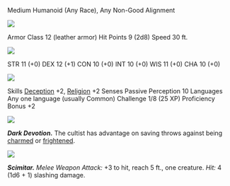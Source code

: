 Medium Humanoid (Any Race), Any Non-Good Alignment

![](https://www.dndbeyond.com/file-attachments/0/579/stat-block-header-bar.svg)

Armor Class 12 (leather armor)
Hit Points 9 (2d8)
Speed 30 ft.

![](https://www.dndbeyond.com/file-attachments/0/579/stat-block-header-bar.svg)

STR 11 (+0)
DEX 12 (+1)
CON 10 (+0)
INT 10 (+0)
WIS 11 (+0)
CHA 10 (+0)

![](https://www.dndbeyond.com/file-attachments/0/579/stat-block-header-bar.svg)

Skills [Deception](https://www.dndbeyond.com/compendium/rules/basic-rules/using-ability-scores#Deception) +2, [Religion](https://www.dndbeyond.com/compendium/rules/basic-rules/using-ability-scores#Religion) +2
Senses Passive Perception 10
Languages Any one language (usually Common)
Challenge 1/8 (25 XP)
Proficiency Bonus +2

![](https://www.dndbeyond.com/file-attachments/0/579/stat-block-header-bar.svg)

_**Dark Devotion.**_ The cultist has advantage on saving throws against being [charmed](https://www.dndbeyond.com/compendium/rules/basic-rules/appendix-a-conditions#Charmed) or [frightened](https://www.dndbeyond.com/compendium/rules/basic-rules/appendix-a-conditions#Frightened).

![](https://www.dndbeyond.com/file-attachments/0/579/stat-block-header-bar.svg)

_**Scimitar.** Melee Weapon Attack:_ +3 to hit, reach 5 ft., one creature. _Hit:_ 4 (1d6 + 1) slashing damage.